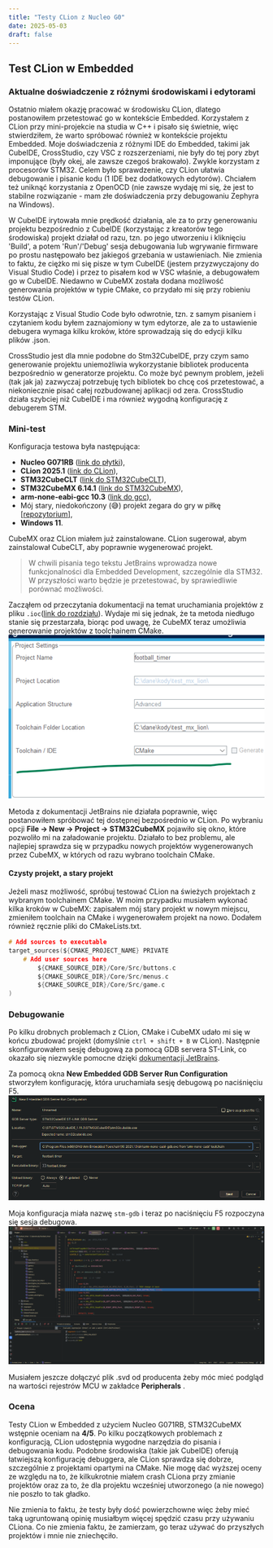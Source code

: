 ```yaml
---
title: "Testy CLion z Nucleo G0"
date: 2025-05-03
draft: false
---
```


## Test CLion w Embedded

### Aktualne doświadczenie z różnymi środowiskami i edytorami

Ostatnio miałem okazję pracować w środowisku CLion, dlatego postanowiłem przetestować go w kontekście Embedded. Korzystałem z CLion przy mini-projekcie na studia w C++ i pisało się świetnie, więc stwierdziłem, że warto spróbować również w kontekście projektu Embedded. Moje doświadczenia z różnymi IDE do Embedded, takimi jak CubeIDE, CrossStudio, czy VSC z rozszerzeniami, nie były do tej pory zbyt imponujące (były okej, ale zawsze czegoś brakowało). Zwykle korzystam z procesorów STM32. Celem było sprawdzenie, czy CLion ułatwia debugowanie i pisanie kodu (1 IDE bez dodatkowych edytorów). Chciałem też uniknąć korzystania z OpenOCD (nie zawsze wydaję mi się, że jest to stabilne rozwiązanie - mam złe doświadczenia przy debugowaniu Zephyra na Windows).

W CubeIDE irytowała mnie prędkość działania, ale za to przy generowaniu projektu bezpośrednio z CubeIDE (korzystając z kreatorów tego środowiska) projekt działał od razu, tzn. po jego utworzeniu i kliknięciu 'Build', a potem 'Run'/'Debug' sesja debugowania lub wgrywanie firmware po prostu następowało bez jakiegoś grzebania w ustawieniach. Nie zmienia to faktu, że ciężko mi się pisze w tym CubeIDE (jestem przyzwyczajony do Visual Studio Code) i przez to pisałem kod w VSC właśnie, a debugowałem go w CubeIDE. Niedawno w CubeMX została dodana możliwość generowania projektów w typie CMake, co przydało mi się przy robieniu testów CLion.
 
Korzystając z Visual Studio Code było odwrotnie, tzn. z samym pisaniem i czytaniem kodu byłem zaznajomiony w tym edytorze, ale za to ustawienie debugera wymaga kilku kroków, które sprowadzają się do edycji kilku plików .json.
 
CrossStudio jest dla mnie podobne do Stm32CubeIDE, przy czym samo generowanie projektu uniemożliwia wykorzystanie bibliotek producenta bezpośrednio w generatorze projektu. Co może być pewnym problem, jeżeli (tak jak ja) zazwyczaj potrzebuję tych bibliotek bo chcę coś przetestować, a niekoniecznie pisać całej rozbudowanej aplikacji od zera. CrossStudio działa szybciej niż CubeIDE i ma również wygodną konfigurację z debugerem STM.

### Mini-test

Konfiguracja testowa była następująca:
- **Nucleo G071RB** ([link do płytki](https://www.st.com/en/evaluation-tools/nucleo-g071rb.html)),
- **CLion 2025.1** ([link do CLion](https://www.jetbrains.com/clion/)),
- **STM32CubeCLT** ([link do STM32CubeCLT](https://www.st.com/en/development-tools/stm32cubeclt.html)),
- **STM32CubeMX 6.14.1** ([link do STM32CubeMX](https://www.st.com/en/development-tools/stm32cubemx.html)),
- **arm-none-eabi-gcc 10.3** ([link do gcc](https://developer.arm.com/Tools%20and%20Software/GNU%20Toolchain)),
- Mój stary, niedokończony (😅) projekt zegara do gry w piłkę [[repozytorium](https://github.com/dunajski/football_timer)],
- **Windows 11**.

CubeMX oraz CLion miałem już zainstalowane. CLion sugerował, abym zainstalował CubeCLT, aby poprawnie wygenerować projekt.

> W chwili pisania tego tekstu JetBrains wprowadza nowe funkcjonalności dla Embedded Development, szczególnie dla STM32. W przyszłości warto będzie je przetestować, by sprawiedliwie porównać możliwości.

Zacząłem od przeczytania dokumentacji na temat uruchamiania projektów z pliku `.ioc`([link do rozdziału](https://www.jetbrains.com/help/clion/2025.1/embedded-development.html?Embedded_Development&keymap=VSCode#open-project)). Wydaje mi się jednak, że ta metoda niedługo stanie się przestarzała, biorąc pod uwagę, że CubeMX teraz umożliwia generowanie projektów z toolchainem CMake.![cube_mx_wybor_toolchaina](/images/cube_mx_cmake.png)

Metoda z dokumentacji JetBrains nie działała poprawnie, więc postanowiłem spróbować tej dostępnej bezpośrednio w CLion. Po wybraniu opcji **File -> New -> Project -> STM32CubeMX** pojawiło się okno, które pozwoliło mi na załadowanie projektu. Działało to bez problemu, ale najlepiej sprawdza się w przypadku nowych projektów wygenerowanych przez CubeMX, w których od razu wybrano toolchain CMake.

#### Czysty projekt, a stary projekt
Jeżeli masz możliwość, spróbuj testować CLion na świeżych projektach z wybranym toolchainem CMake. W moim przypadku musiałem wykonać kilka kroków w CubeMX: zapisałem mój stary projekt w nowym miejscu, zmieniłem toolchain na CMake i wygenerowałem projekt na nowo. Dodałem również ręcznie pliki do CMakeLists.txt.

```c
# Add sources to executable
target_sources(${CMAKE_PROJECT_NAME} PRIVATE
    # Add user sources here
        ${CMAKE_SOURCE_DIR}/Core/Src/buttons.c
        ${CMAKE_SOURCE_DIR}/Core/Src/menus.c
        ${CMAKE_SOURCE_DIR}/Core/Src/game.c
)
```

### Debugowanie

Po kilku drobnych problemach z CLion, CMake i CubeMX udało mi się w końcu zbudować projekt (domyślnie `ctrl + shift + B` w CLion). Następnie skonfigurowałem sesję debugową za pomocą GDB servera ST-Link, co okazało się niezwykle pomocne dzięki [dokumentacji JetBrains](https://www.jetbrains.com/help/clion/2025.1/embedded-gdb-server.html?Embedded_Development&keymap=VSCode&utm_source=product&utm_medium=link&utm_campaign=CL&utm_content=2025.1). 

Za pomocą okna **New Embedded GDB Server Run Configuration** stworzyłem konfigurację, która uruchamiała sesję debugową po naciśnięciu F5.![new_emb_gdb_server](/images/new_emb_gdb_server.png)

Moja konfiguracja miała nazwę `stm-gdb` i teraz po naciśnięciu F5 rozpoczyna się sesja debugowa. ![debug_session](/images/debug_session.png)

Musiałem jeszcze dołączyć plik .svd od producenta żeby móc mieć podgląd na wartości rejestrów MCU w zakładce **Peripherals** .

### Ocena

Testy CLion w Embedded z użyciem Nucleo G071RB, STM32CubeMX wstępnie oceniam na **4/5**. Po kilku początkowych problemach z konfiguracją, CLion udostępnia wygodne narzędzia do pisania i debugowania kodu. Podobne środowiska (takie jak CubeIDE) oferują łatwiejszą konfigurację debuggera, ale CLion sprawdza się dobrze, szczególnie z projektami opartymi na CMake. Nie mogę dać wyższej oceny ze względu na to, że kilkukrotnie miałem crash CLiona przy zmianie projektów oraz za to, że dla projektu wcześniej utworzonego (a nie nowego) nie poszło to tak gładko.

Nie zmienia to faktu, że testy były dość powierzchowne więc żeby mieć taką ugruntowaną opinię musiałbym więcej spędzić czasu przy używaniu CLiona. Co nie zmienia faktu, że zamierzam, go teraz używać do przyszłych projektów i mnie nie zniechęciło.
